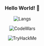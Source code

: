 

<div align="center"> 

### Hello World! 👋


  
![Langs](https://github-readme-stats.vercel.app/api/top-langs/?username=Adekri&theme=dark)

![CodeWars](https://www.codewars.com/users/Adekri/badges/small)

<img src="https://tryhackme-badges.s3.amazonaws.com/Adekri.png" alt="TryHackMe">
</div> 

